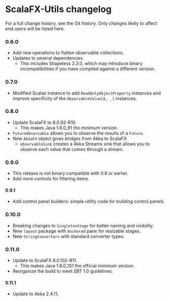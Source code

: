 # ScalaFX-Utils changelog

For a full change history, see the Git history. Only changes likely to affect
end users will be listed here.

### 0.6.0

   * Add new operations to flatten observable collections.
   * Updates to several dependencies.
      * This includes Shapeless 2.3.0, which may introduce binary
        incompatibilities if you have compiled against a different version.

### 0.7.0

   * Modified Scalaz instance to add `ReadOnlyObjectProperty` instances and
     improve specificity of the `ObservableValue[A, _]` instances.

### 0.8.0

   * Update ScalaFX to 8.0.92-R10.
      * This makes Java 1.8.0_91 the minimum version.
   * `FutureObservable` allows you to observe the results of a `Future`.
   * New `AkkaFX` object gives bridges from Akka to ScalaFX
      * `observableSink` creates a Akka Streams sink that allows you to
        observe each value that comes through a stream.

### 0.9.0

   * This release is not binary compatible with 0.8 or earlier.
   * Add more controls for filtering items.

#### 0.9.1

   * Add control panel builders: simple utility code for building control
     panels

### 0.10.0

   * Breaking changes to `SingletonStage` for better naming and visibility.
   * New `layout` package with `Anchored` pane for resizable stages.
   * New `StringConverters` with standard converter types.

### 0.11.0

   * Update to ScalaFX 8.0.102-R11.
      * This makes Java 1.8.0_101 the official minimum version.
   * Reorganize the build to meet SBT 1.0 guidelines.

#### 0.11.1

   * Update to Akka 2.4.11.

